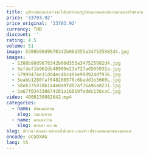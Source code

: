 ```yaml
---
title: อุปกรณ์ตกแต่งทำจากไฟเบอร์กลาสรูปซานตาคลอสขนาดตกแต่งคริสต์มาส
price: '33703.92'
price_original: '33703.92'
currency: THB
discount: ''
rating: 4.5
volume: 51
image: S388b90d9678342b08d355a347525982d4.jpg
images:
  - S388b90d9678342b08d355a347525982d4.jpg
  - Sefdef1b962db48909e23e727ad505031a.jpg
  - S7999474e31dd4ec4bc40be99d924df936.jpg
  - Seabb1280faf048208570c6badd1b3660L.jpg
  - S8e6375978b1a4e0a9fd07af76a96a8231.jpg
  - Sa67f034330674281a16619feddc136caC.jpg
video: 4000230882642.mp4
categories:
  - name: บ้านและสวน
    slug: านและสวน
  - name: ตกแต่งบ้าน
    slug: ตกแต-งบ-าน
slug: ปกรณ-ตกแต-งทำจากไฟเบอร-กลาสร-ปซานตาคลอสขนาดตกแต
encode: oCGOXAG
lang: th
---
```

  